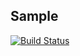 ## Sample

[![Build Status](https://api.travis-ci.org/thiagofesta/festa.png?branch=master)](https://travis-ci.org/thiagofesta/festa)